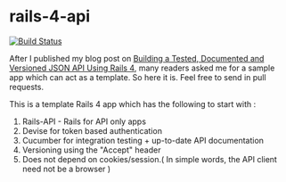 rails-4-api
===========

[![Build Status](https://travis-ci.org/emilsoman/rails-4-api.png)](https://travis-ci.org/emilsoman/rails-4-api)

After I published my blog post on [Building a Tested, Documented and Versioned JSON API Using Rails 4](http://www.emilsoman.com/blog/2013/05/18/building-a-tested/),
many readers asked me for a sample app which can act as a template. So here it is. Feel free to send in pull requests.

This is a template Rails 4 app which has the following to start with :

1. Rails-API - Rails for API only apps
2. Devise for token based authentication
3. Cucumber for integration testing + up-to-date API documentation
4. Versioning using the "Accept" header
5. Does not depend on cookies/session.( In simple words, the API client need not be a browser )
